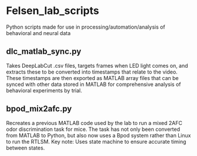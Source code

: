 # Felsen_lab_scripts
Python scripts made for use in processing/automation/analysis of behavioral and neural data

## dlc_matlab_sync.py
Takes DeepLabCut .csv files, targets frames when LED light comes on, and extracts these to be converted into timestamps that relate to the video. These timestamps are then exported as MATLAB array files that can be synced with other data stored in MATLAB for comprehensive analysis of behavioral experiments by trial.

## bpod_mix2afc.py
Recreates a previous MATLAB code used by the lab to run a mixed 2AFC odor discrimination task for mice. The task has not only been converted from MATLAB to Python, but also now uses a Bpod system rather than Linux to run the RTLSM. Key note: Uses state machine to ensure accurate timing between states.
